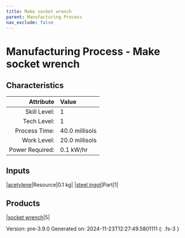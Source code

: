 ```yaml
---
title: Make socket wrench
parent: Manufacturing Process
nav_exclude: false
---
```

# Manufacturing Process - Make socket wrench


## Characteristics

| Attribute      | Value |
|--------:|:------|
|Skill Level:|1|
|Tech Level:|1|
|Process Time:|40.0 millisols|
|Work Level:|20.0 millisols|
|Power Required:|0.1 kW/hr|

## Inputs

|[acetylene](../resource/acetylene.html)|Resource|0.1 kg|
|[steel ingot](../part/steel-ingot.html)|Part|1|

## Products

|[socket wrench](../part/socket-wrench.html)|5|


Version: pre-3.9.0 Generated on: 2024-11-23T12:27:49.5801111
{: .fs-3 }


